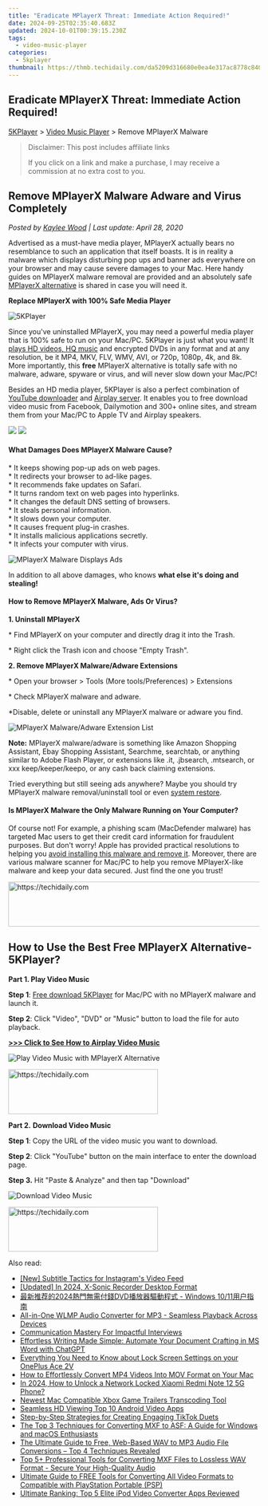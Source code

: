 ```yaml
---
title: "Eradicate MPlayerX Threat: Immediate Action Required!"
date: 2024-09-25T02:35:40.683Z
updated: 2024-10-01T00:39:15.230Z
tags:
  - video-music-player
categories:
  - 5kplayer
thumbnail: https://thmb.techidaily.com/da5209d316680e0ea4e317ac8778c8407afff2b573c02ea17e5760889c684fa1.jpg
---
```


## Eradicate MPlayerX Threat: Immediate Action Required!

[5KPlayer](https://tools.techidaily.com/5kplayer/products/) \> [Video Music Player](https://tools.techidaily.com/5kplayer/video-music-player/) \> Remove MPlayerX Malware

>  Disclaimer: This post includes affiliate links
>
>  If you click on a link and make a purchase, I may receive a commission at no extra cost to you.
>

## Remove MPlayerX Malware Adware and Virus Completely

 _Posted by [Kaylee Wood](https://www.quora.com/profile/Amanda-Hu-21) | Last update: April 28, 2020_

Advertised as a must-have media player, MPlayerX actually bears no resemblance to such an application that itself boasts. It is in reality a malware which displays disturbing pop ups and banner ads everywhere on your browser and may cause severe damages to your Mac. Here handy guides on MPlayerX malware removal are provided and an absolutely safe [MPlayerX alternative](https://tools.techidaily.com/5kplayer/products/) is shared in case you will need it.

**Replace MPlayerX with 100% Safe Media Player**

![5KPlayer](https://www.5kplayer.com/video-music-player/img/5kplayer-icon-1202.png) 

Since you've uninstalled MPlayerX, you may need a powerful media player that is 100% safe to run on your Mac/PC. 5KPlayer is just what you want! It [plays HD videos, HQ music](https://tools.techidaily.com/5kplayer/video-music-player/) and encrypted DVDs in any format and at any resolution, be it MP4, MKV, FLV, WMV, AVI, or 720p, 1080p, 4k, and 8k. More importantly, this **free** MPlayerX alternative is totally safe with no malware, adware, spyware or virus, and will never slow down your Mac/PC!

Besides an HD media player, 5KPlayer is also a perfect combination of [YouTube downloader](https://tools.techidaily.com/5kplayer/youtube-download/) and [Airplay server](https://tools.techidaily.com/5kplayer/airplay/). It enables you to free download video music from Facebook, Dailymotion and 300+ online sites, and stream them from your Mac/PC to Apple TV and Airplay speakers.

[![](https://www.5kplayer.com/video-music-player/../button/freedownbackwin.png)](https://tools.techidaily.com/5kplayer/products/) [![](https://www.5kplayer.com/video-music-player/../button/freedownbackmac.png)](https://tools.techidaily.com/5kplayer/products/) 

####   **What Damages Does MPlayerX Malware Cause?**

\* It keeps showing pop-up ads on web pages.   
 \* It redirects your browser to ad-like pages.   
 \* It recommends fake updates on Safari.  
 \* It turns random text on web pages into hyperlinks.   
 \* It changes the default DNS setting of browsers.  
 \* It steals personal information.  
 \* It slows down your computer.   
 \* It causes frequent plug-in crashes.  
 \* It installs malicious applications secretly.  
 \* It infects your computer with virus.

![MPlayerX Malware Displays Ads](https://www.5kplayer.com/video-music-player/img/mplayerx-malware-0126.jpg) 

In addition to all above damages, who knows **what else it's doing and stealing!**

#### **How to Remove MPlayerX Malware, Ads Or Virus?**

 **1\. Uninstall MPlayerX** 

\* Find MPlayerX on your computer and directly drag it into the Trash.

\* Right click the Trash icon and choose "Empty Trash".

**2\. Remove MPlayerX Malware/Adware Extensions**

\* Open your browser > Tools (More tools/Preferences) > Extensions

\* Check MPlayerX malware and adware.

\*Disable, delete or uninstall any MPlayerX malware or adware you find.

![MPlayerX Malware/Adware Extension List](https://www.5kplayer.com/video-music-player/img/mplayerx-malware-extention-list-0126.jpg) 

**Note:** MPlayerX malware/adware is something like Amazon Shopping Assistant, Ebay Shopping Assistant, Searchme, searchtab, or anything similar to Adobe Flash Player, or extensions like .it, .jbsearch, .mtsearch, or xxx keep/keeper/keepo, or any cash back claiming extensions. 

Tried everything but still seeing ads anywhere? Maybe you should try MPlayerX malware removal/uninstall tool or even [system restore](https://support.apple.com/kb/PH18848?locale=en%5FUS). 

#### **Is MPlayerX Malware the Only Malware Running on Your Computer?**

Of course not! For example, a phishing scam (MacDefender malware) has targeted Mac users to get their credit card information for fraudulent purposes. But don't worry! Apple has provided practical resolutions to helping you [avoid installing this malware and remove it](https://support.apple.com/en-us/HT202325). Moreover, there are various malware scanner for Mac/PC to help you remove MPlayerX-like malware and keep your data secured. Just find the one you trust!

<!-- affiliate ads begin -->
<a href="https://laganoo.pxf.io/c/5597632/1484944/16446" target="_top" id="1484944">
  <img src="//a.impactradius-go.com/display-ad/16446-1484944" border="0" alt="https://techidaily.com" width="728" height="90"/>
</a>
<img height="0" width="0" src="https://laganoo.pxf.io/i/5597632/1484944/16446" style="position:absolute;visibility:hidden;" border="0" />
<!-- affiliate ads end -->

## How to Use the Best Free MPlayerX Alternative-5KPlayer?

**Part 1\. Play Video Music**

**Step 1**: [Free download 5KPlayer](https://tools.techidaily.com/5kplayer/products/) for Mac/PC with no MPlayerX malware and launch it. 

**Step 2**: Click "Video", "DVD" or "Music" button to load the file for auto playback.

[**\>>> Click to See How to Airplay Video Music**](https://tools.techidaily.com/5kplayer/airplay/)

![Play Video Music with MPlayerX Alternative](https://www.5kplayer.com/video-music-player/img/youtube-0119-01.png) 

<!-- affiliate ads begin -->
<a href="https://aligracehair.sjv.io/c/5597632/2080342/19272" target="_top" id="2080342">
  <img src="//a.impactradius-go.com/display-ad/19272-2080342" border="0" alt="https://techidaily.com" width="300" height="90"/>
</a>
<img height="0" width="0" src="https://aligracehair.sjv.io/i/5597632/2080342/19272" style="position:absolute;visibility:hidden;" border="0" />
<!-- affiliate ads end -->

 **Part 2.** **Download Video Music** 

**Step 1**: Copy the URL of the video music you want to download.

**Step 2**: Click "YouTube" button on the main interface to enter the download page.

**Step 3.** Hit "Paste & Analyze" and then tap "Download"

![Download Video Music](https://www.5kplayer.com/video-music-player/../youtube-download/img/5k-bitch-im-madonna-zjy-0716002.jpg)

<!-- affiliate ads begin -->
<a href="https://aligracehair.sjv.io/c/5597632/1925484/19272" target="_top" id="1925484">
  <img src="//a.impactradius-go.com/display-ad/19272-1925484" border="0" alt="https://techidaily.com" width="300" height="90"/>
</a>
<img height="0" width="0" src="https://aligracehair.sjv.io/i/5597632/1925484/19272" style="position:absolute;visibility:hidden;" border="0" />
<!-- affiliate ads end -->

<ins class="adsbygoogle"
     style="display:block"
     data-ad-format="autorelaxed"
     data-ad-client="ca-pub-7571918770474297"
     data-ad-slot="1223367746"></ins>

<ins class="adsbygoogle"
     style="display:block"
     data-ad-client="ca-pub-7571918770474297"
     data-ad-slot="8358498916"
     data-ad-format="auto"
     data-full-width-responsive="true"></ins>

<span class="atpl-alsoreadstyle">Also read:</span>
<div><ul>
<li><a href="https://instagram-video-files.techidaily.com/new-subtitle-tactics-for-instagrams-video-feed/"><u>[New] Subtitle Tactics for Instagram's Video Feed</u></a></li>
<li><a href="https://screen-mirroring-recording.techidaily.com/updated-in-2024-x-sonic-recorder-desktop-format/"><u>[Updated] In 2024, X-Sonic Recorder Desktop Format</u></a></li>
<li><a href="https://discover-help.techidaily.com/1725285639024-2024dvd-windows-1011/"><u>最新推荐的2024熱門無需付錢DVD播放器驅動程式 - Windows 10/11用户指南</u></a></li>
<li><a href="https://media-tips.techidaily.com/all-in-one-wlmp-audio-converter-for-mp3-seamless-playback-across-devices/"><u>All-in-One WLMP Audio Converter for MP3 - Seamless Playback Across Devices</u></a></li>
<li><a href="https://extra-information.techidaily.com/communication-mastery-for-impactful-interviews/"><u>Communication Mastery For Impactful Interviews</u></a></li>
<li><a href="https://tech-hub.techidaily.com/effortless-writing-made-simple-automate-your-document-crafting-in-ms-word-with-chatgpt/"><u>Effortless Writing Made Simple: Automate Your Document Crafting in MS Word with ChatGPT</u></a></li>
<li><a href="https://easy-unlock-android.techidaily.com/everything-you-need-to-know-about-lock-screen-settings-on-your-oneplus-ace-2v-by-drfone-android/"><u>Everything You Need to Know about Lock Screen Settings on your OnePlus Ace 2V</u></a></li>
<li><a href="https://media-tips.techidaily.com/how-to-effortlessly-convert-mp4-videos-into-mov-format-on-your-mac/"><u>How to Effortlessly Convert MP4 Videos Into MOV Format on Your Mac</u></a></li>
<li><a href="https://unlock-android.techidaily.com/in-2024-how-to-unlock-a-network-locked-xiaomi-redmi-note-12-5g-phone-by-drfone-android/"><u>In 2024, How to Unlock a Network Locked Xiaomi Redmi Note 12 5G Phone?</u></a></li>
<li><a href="https://media-tips.techidaily.com/newest-mac-compatible-xbox-game-trailers-transcoding-tool/"><u>Newest Mac Compatible Xbox Game Trailers Transcoding Tool</u></a></li>
<li><a href="https://extra-tips.techidaily.com/seamless-hd-viewing-top-10-android-video-apps/"><u>Seamless HD Viewing Top 10 Android Video Apps</u></a></li>
<li><a href="https://techtrends.techidaily.com/step-by-step-strategies-for-creating-engaging-tiktok-duets/"><u>Step-by-Step Strategies for Creating Engaging TikTok Duets</u></a></li>
<li><a href="https://media-tips.techidaily.com/the-top-3-techniques-for-converting-mxf-to-asf-a-guide-for-windows-and-macos-enthusiasts/"><u>The Top 3 Techniques for Converting MXF to ASF: A Guide for Windows and macOS Enthusiasts</u></a></li>
<li><a href="https://media-tips.techidaily.com/1723620217038-the-ultimate-guide-to-free-web-based-wav-to-mp3-audio-file-conversions-top-4-techniques-revealed/"><u>The Ultimate Guide to Free, Web-Based WAV to MP3 Audio File Conversions – Top 4 Techniques Revealed</u></a></li>
<li><a href="https://media-tips.techidaily.com/top-5plus-professional-tools-for-converting-mxf-files-to-lossless-wav-format-secure-your-high-quality-audio/"><u>Top 5+ Professional Tools for Converting MXF Files to Lossless WAV Format - Secure Your High-Quality Audio</u></a></li>
<li><a href="https://media-tips.techidaily.com/ultimate-guide-to-free-tools-for-converting-all-video-formats-to-compatible-with-playstation-portable-psp/"><u>Ultimate Guide to FREE Tools for Converting All Video Formats to Compatible with PlayStation Portable (PSP)</u></a></li>
<li><a href="https://media-tips.techidaily.com/ultimate-ranking-top-5-elite-ipod-video-converter-apps-reviewed/"><u>Ultimate Ranking: Top 5 Elite iPod Video Converter Apps Reviewed</u></a></li>
</ul></div>

